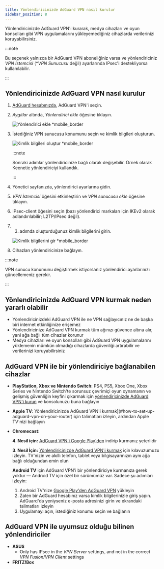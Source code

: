 ```yaml
---
title: Yönlendiricinizde AdGuard VPN nasıl kurulur
sidebar_position: 8
---
```


Yönlendiricinizde AdGuard VPN'i kurarak, medya cihazları ve oyun konsolları gibi VPN uygulamalarını yükleyemediğiniz cihazlarda verilerinizi koruyabilirsiniz.

:::note

Bu seçenek yalnızca bir AdGuard VPN aboneliğiniz varsa ve yönlendiriciniz _VPN İstemcisi_ (\*_VPN Sunucusu_ değil) ayarlarında IPsec'i destekliyorsa kullanılabilir.

:::

## Yönlendiricinizde AdGuard VPN nasıl kurulur

1. [AdGuard hesabınızda](https://auth.adguard.com/login.html), AdGuard VPN'i seçin.

2. _Aygıtlar_ altında, _Yönlendirici ekle_ öğesine tıklayın.

   ![Yönlendirici ekle \*mobile\_border](https://cdn.adguardvpn.com/content/kb/vpn/general/2_year.jpg)

3. İstediğiniz VPN sunucusu konumunu seçin ve kimlik bilgileri oluşturun.

   ![Kimlik bilgileri oluştur \*mobile\_border](https://cdn.adguardvpn.com/content/kb/vpn/general/configure_router.png)

   :::note

   Sonraki adımlar yönlendiricinize bağlı olarak değişebilir. Örnek olarak Keenetic yönlendiriciyi kullandık.

   :::

4. Yönetici sayfanızda, yönlendirici ayarlarına gidin.

5. _VPN İstemcisi_ öğesini etkinleştirin ve _VPN sunucusu ekle_ öğesine tıklayın.

6. IPsec-client öğesini seçin (bazı yönlendirici markaları için IKEv2 olarak adlandırılabilir; L2TP/IPsec değil).

7. 3. adımda oluşturduğunuz kimlik bilgilerini girin.

   ![Kimlik bilgilerini gir \*mobile\_border](https://cdn.adguardvpn.com/content/kb/vpn/general/vpn_connection.jpg)

8. Cihazları yönlendiricinize bağlayın.

:::note

VPN sunucu konumunu değiştirmek istiyorsanız yönlendirici ayarlarınızı güncellemeniz gerekir.

:::

## Yönlendiricinizde AdGuard VPN kurmak neden yararlı olabilir

- Yönlendiricinizdeki AdGuard VPN ile ne VPN sağlayıcınız ne de başka biri internet etkinliğinize erişemez
- Yönlendiricinize AdGuard VPN kurmak tüm ağınızı güvence altına alır, yani ağa bağlı tüm cihazlar korunur
- Medya cihazları ve oyun konsolları gibi AdGuard VPN uygulamalarını yüklemenin mümkün olmadığı cihazlarda güvenliği artırabilir ve verilerinizi koruyabilirsiniz

## AdGuard VPN ile bir yönlendiriciye bağlanabilen cihazlar

- **PlayStation, Xbox ve Nintendo Switch**: PS4, PS5, Xbox One, Xbox Series ve Nintendo Switch'te sorunsuz çevrimiçi oyun oynamanın ve gelişmiş güvenliğin keyfini çıkarmak için [yönlendiricinizde AdGuard VPN'i kurun](#how-to-set-up-adguard-vpn-on-your-router) ve konsolunuzu buna bağlayın

- **Apple TV**: Yönlendiricinizde AdGuard VPN'i kurmak](#how-to-set-up-adguard-vpn-on-your-router) için talimatları izleyin, ardından Apple TV'nizi bağlayın

- **Chromecast**:

  **4. Nesil için:** [AdGuard VPN'i Google Play'den](https://play.google.com/store/apps/details?id=com.adguard.vpn) indirip kurmanız yeterlidir

  **3. Nesil İçin:** [Yönlendiricinizde AdGuard VPN'i kurmak](#how-to-set-up-adguard-vpn-on-your-router) için kılavuzumuzu izleyin. TV'nizin ve akıllı telefon, tablet veya bilgisayarınızın aynı ağa bağlı olduğundan emin olun

  **Android TV** için AdGuard VPN'i bir yönlendiriciye kurmanıza gerek yoktur — Android TV için özel bir sürümümüz var. Sadece şu adımları izleyin:

  1. Android TV'nize [Google Play'den AdGuard VPN](https://play.google.com/store/apps/details?id=com.adguard.vpn) yükleyin
  2. Zaten bir AdGuard hesabınız varsa kimlik bilgilerinizle giriş yapın. AdGuard'da yeniyseniz e-posta adresinizi girin ve ekrandaki talimatları izleyin
  3. Uygulamayı açın, istediğiniz konumu seçin ve bağlanın

## AdGuard VPN ile uyumsuz olduğu bilinen yönlendiriciler

- **ASUS**
  - Only has IPsec in the _VPN Server_ settings, and not in the correct _VPN Fusion_/_VPN Client_ settings
- **FRITZ!Box**
